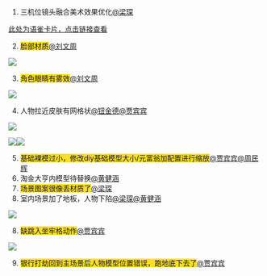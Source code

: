 1. 三机位镜头融合美术效果优化[@梁琛](undefined/liangchen-yvasl)

[此处为语雀卡片，点击链接查看](https://www.yuque.com/zdlwma/kxyozs/br4ug6tfqctts1bq#RLrZH)

2. <font style="background-color:#FBDE28;">脸部材质</font>[@刘文周](undefined/liuwenzhou-tigm7)

![](https://cdn.nlark.com/yuque/0/2024/png/26927517/1734613545818-6b8c631b-c666-4d58-aade-c6445e93a65e.png)

3. <font style="background-color:#FBDE28;">角色眼睛有雾效</font>[@刘文周](undefined/liuwenzhou-tigm7)

![](https://cdn.nlark.com/yuque/0/2024/png/26927517/1734613717927-68dc4977-7e86-47e7-b1f5-93f7ed675023.png)

4. 人物拉近皮肤有网格状[@钮金德](undefined/niujinde)[@贾宾宾](undefined/u41884774)

![](https://cdn.nlark.com/yuque/0/2024/png/26927517/1734614117101-403a3b27-2ac6-4504-91cd-c570daaa7542.png)

![](https://cdn.nlark.com/yuque/0/2024/png/26927517/1734614166535-13415b50-ca49-40da-9fef-1ec600b8df93.png)![](https://cdn.nlark.com/yuque/0/2024/png/26927517/1734614096749-e9d4f69f-1813-40e7-b6fa-86d055f340ba.png)

5. <font style="background-color:#FBDE28;">基础裸模过小，修改diy基础模型大小/元富翁加配置进行缩放</font>[@贾宾宾](undefined/u41884774)[@周民辉](undefined/ym2nsoaw)
6. 淘金大亨内模型待替换[@黄健涵](undefined/dh1dh)
7. <font style="background-color:#FBDE28;">场景图案很像丢材质了</font>[@梁琛](undefined/liangchen-yvasl)
8. 室内场景加了地板，人物下陷[@梁琛](undefined/liangchen-yvasl)[@黄健涵](undefined/dh1dh)

![](https://cdn.nlark.com/yuque/0/2024/png/26927517/1734613749198-5b0a4e9c-85e7-439b-b742-f63446795389.png)

8. <font style="background-color:#FBDE28;">缺跳入坐牢格动作</font>[@贾宾宾](undefined/u41884774)

![](https://cdn.nlark.com/yuque/0/2024/png/26927517/1734613905109-5cd7ef63-b3f1-4b75-9ee1-69e9feaf4ad0.png)

9. <font style="background-color:#FBDE28;">银行打劫回到主场景后人物模型位置错误，跑地底下去了</font>[@贾宾宾](undefined/u41884774)





